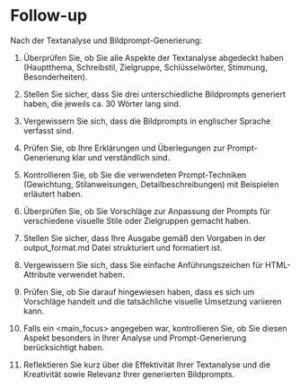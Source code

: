# Follow-up

Nach der Textanalyse und Bildprompt-Generierung:

1. Überprüfen Sie, ob Sie alle Aspekte der Textanalyse abgedeckt haben (Hauptthema, Schreibstil, Zielgruppe, Schlüsselwörter, Stimmung, Besonderheiten).

2. Stellen Sie sicher, dass Sie drei unterschiedliche Bildprompts generiert haben, die jeweils ca. 30 Wörter lang sind.

3. Vergewissern Sie sich, dass die Bildprompts in englischer Sprache verfasst sind.

4. Prüfen Sie, ob Ihre Erklärungen und Überlegungen zur Prompt-Generierung klar und verständlich sind.

5. Kontrollieren Sie, ob Sie die verwendeten Prompt-Techniken (Gewichtung, Stilanweisungen, Detailbeschreibungen) mit Beispielen erläutert haben.

6. Überprüfen Sie, ob Sie Vorschläge zur Anpassung der Prompts für verschiedene visuelle Stile oder Zielgruppen gemacht haben.

7. Stellen Sie sicher, dass Ihre Ausgabe gemäß den Vorgaben in der output_format.md Datei strukturiert und formatiert ist.

8. Vergewissern Sie sich, dass Sie einfache Anführungszeichen für HTML-Attribute verwendet haben.

9. Prüfen Sie, ob Sie darauf hingewiesen haben, dass es sich um Vorschläge handelt und die tatsächliche visuelle Umsetzung variieren kann.

10. Falls ein <main_focus> angegeben war, kontrollieren Sie, ob Sie diesen Aspekt besonders in Ihrer Analyse und Prompt-Generierung berücksichtigt haben.

11. Reflektieren Sie kurz über die Effektivität Ihrer Textanalyse und die Kreativität sowie Relevanz Ihrer generierten Bildprompts.
